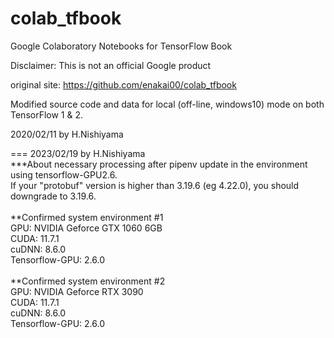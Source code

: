 # colab_tfbook

Google Colaboratory Notebooks for TensorFlow Book

Disclaimer: This is not an official Google product

original site: https://github.com/enakai00/colab_tfbook

Modified source code and data for local (off-line, windows10) mode on both TensorFlow 1 & 2.

2020/02/11 by H.Nishiyama

=== 2023/02/19 by H.Nishiyama<br>
***About necessary processing after pipenv update in the environment using tensorflow-GPU2.6.<br>
If your "protobuf" version is higher than 3.19.6 (eg 4.22.0), you should downgrade to 3.19.6.<br><br>
**Confirmed system environment #1<br>
GPU: NVIDIA Geforce GTX 1060 6GB<br>
CUDA: 11.7.1<br>
cuDNN: 8.6.0<br>
Tensorflow-GPU: 2.6.0<br><br>
**Confirmed system environment #2<br>
GPU: NVIDIA Geforce RTX 3090<br>
CUDA: 11.7.1<br>
cuDNN: 8.6.0<br>
Tensorflow-GPU: 2.6.0
